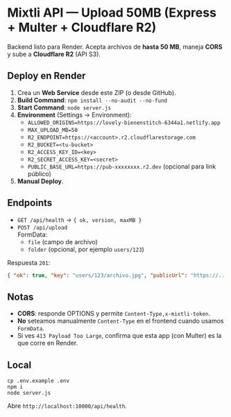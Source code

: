 
# Mixtli API — Upload 50MB (Express + Multer + Cloudflare R2)

Backend listo para Render. Acepta archivos de **hasta 50 MB**, maneja **CORS** y sube a **Cloudflare R2** (API S3).

## Deploy en Render

1. Crea un **Web Service** desde este ZIP (o desde GitHub).
2. **Build Command**: `npm install --no-audit --no-fund`
3. **Start Command**: `node server.js`
4. **Environment** (Settings → Environment):
   - `ALLOWED_ORIGINS=https://lovely-bienenstitch-6344a1.netlify.app`
   - `MAX_UPLOAD_MB=50`
   - `R2_ENDPOINT=https://<account>.r2.cloudflarestorage.com`
   - `R2_BUCKET=<tu-bucket>`
   - `R2_ACCESS_KEY_ID=<key>`
   - `R2_SECRET_ACCESS_KEY=<secret>`
   - `PUBLIC_BASE_URL=https://pub-xxxxxxxx.r2.dev` (opcional para link público)
5. **Manual Deploy**.

## Endpoints

- `GET /api/health` → `{ ok, version, maxMB }`
- `POST /api/upload`  
  FormData:
  - `file` (campo de archivo)
  - `folder` (opcional, por ejemplo `users/123`)

Respuesta `201`:
```json
{ "ok": true, "key": "users/123/archivo.jpg", "publicUrl": "https://..." }
```

## Notas

- **CORS**: responde OPTIONS y permite `Content-Type,x-mixtli-token`.  
- **No** seteamos manualmente `Content-Type` en el frontend cuando usamos `FormData`.
- Si ves `413 Payload Too Large`, confirma que esta app (con Multer) es la que corre en Render.

## Local

```
cp .env.example .env
npm i
node server.js
```

Abre `http://localhost:10000/api/health`.
